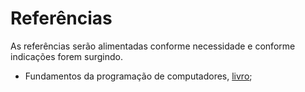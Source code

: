 # Referências
<p>As referências serão alimentadas conforme necessidade e conforme indicações forem surgindo.
  </p>
  
- Fundamentos da programação de computadores, [livro](https://www.amazon.com.br/Fundamentos-programa%C3%A7%C3%A3o-computadores-algoritmos-pascal/dp/8564574160/ref=asc_df_8564574160/?tag=googleshopp00-20&linkCode=df0&hvadid=379816198799&hvpos=&hvnetw=g&hvrand=6470540376607459875&hvpone=&hvptwo=&hvqmt=&hvdev=c&hvdvcmdl=&hvlocint=&hvlocphy=1031802&hvtargid=pla-812000218785&psc=1);
